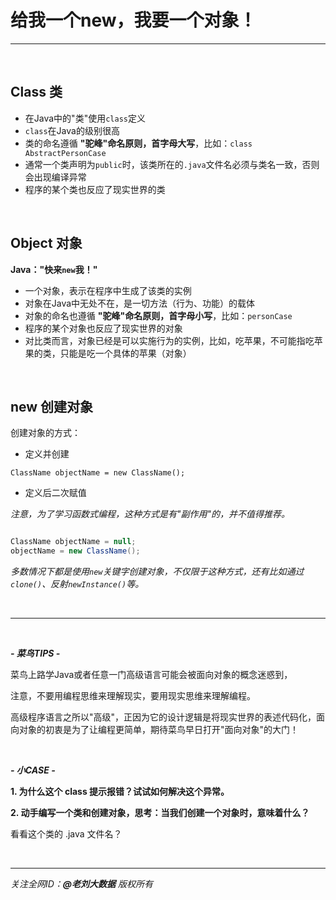 # 给我一个new，我要一个对象！

---

<br>

## Class 类

- 在Java中的"类"使用`class`定义
- `class`在Java的级别很高
- 类的命名遵循 **"驼峰"命名原则，首字母大写**，比如：`class AbstractPersonCase`
- 通常一个类声明为`public`时，该类所在的`.java`文件名必须与类名一致，否则会出现编译异常
- 程序的某个类也反应了现实世界的类

<br>

## Object 对象

**Java："快来`new`我！"**

- 一个对象，表示在程序中生成了该类的实例
- 对象在Java中无处不在，是一切方法（行为、功能）的载体
- 对象的命名也遵循 **"驼峰"命名原则，首字母小写**，比如：`personCase`
- 程序的某个对象也反应了现实世界的对象
- 对比类而言，对象已经是可以实施行为的实例，比如，吃苹果，不可能指吃苹果的类，只能是吃一个具体的苹果（对象）

<br>

## new 创建对象

创建对象的方式：

- 定义并创建

`ClassName objectName = new ClassName();`

- 定义后二次赋值

*注意，为了学习函数式编程，这种方式是有"副作用"的，并不值得推荐。*

```java

ClassName objectName = null;
objectName = new ClassName();

```

*多数情况下都是使用`new`关键字创建对象，不仅限于这种方式，还有比如通过`clone()`、反射`newInstance()`等。*

<br>

---

<br>

***- 菜鸟TIPS -***

菜鸟上路学Java或者任意一门高级语言可能会被面向对象的概念迷惑到，

注意，不要用编程思维来理解现实，要用现实思维来理解编程。

高级程序语言之所以"高级"，正因为它的设计逻辑是将现实世界的表述代码化，面向对象的初衷是为了让编程更简单，期待菜鸟早日打开"面向对象"的大门！

<br>

***- 小CASE -***

**1. 为什么这个 class 提示报错？试试如何解决这个异常。**

**2. 动手编写一个类和创建对象，思考：当我们创建一个对象时，意味着什么？**

<div class="hint">

看看这个类的 .java 文件名？

</div>

<br>

---

_关注全网ID：**@老刘大数据** 版权所有_